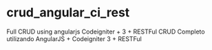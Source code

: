 # crud_angular_ci_rest

Full CRUD using angularjs Codeigniter + 3 + RESTFul
CRUD Completo utilizando AngularJS + Codeigniter 3 + RESTFul

